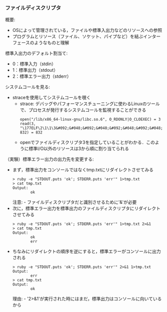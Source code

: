 ### ファイルディスクリプタ
概要:
- OSによって管理されている，ファイルや標準入出力などのリソースへの参照
- プログラムとリソース（ファイル、ソケット、パイプなど）を結ぶインターフェースのようなものと理解

標準入出力のデフォルト割当て:
- 0：標準入力（stdin）
- 1：標準出力（stdout）
- 2：標準エラー出力（stderr）

システムコールを見る: 
- straceを使用してシステムコールを覗く
  - strace: デバッグやパフォーマンスチューニングに使わるLinuxのツールで、プロセスが発行するシステムコールを監視することができる
    ```
    open("/lib/x86_64-linux-gnu/libc.so.6", O_RDONLY|O_CLOEXEC) = 3
    read(3, "\177ELF\2\1\1\3&#092;&#048;&#092;&#048;&#092;&#048;&#092;&#048;&#092;&#048;&#092;&#048;&#092;&#048;&#092;&#048;\3&#092;&#048;>&#092;&#048;\1&#092;&#048;&#092;&#048;&#092;&#048;P\t\2&#092;&#048;&#092;&#048;&#092;&#048;&#092;&#048;&#092;&#048;"..., 832) = 832
    ```
  - openでファイルディスクリプタ3を指定していることがわかる．このように標準I/O以外のリソースは3から順に割り当てられる

（実験）標準エラー出力の出力先を変更する: 
- まず，標準出力をコンソールではなくtmp.txtにリダイレクトさせてみる
    ```
    > ruby -e "STDOUT.puts 'ok'; STDERR.puts 'err'" 1>tmp.txt
    > cat tmp.txt
    Output: 
            ok
    ```
    注意:
      - ファイルディスクリプタだと識別させるために'&'が必要
- 次に，標準エラー出力を標準出力のファイルディスクリプタにリダイレクトさせてみる
    ```
    > ruby -e "STDOUT.puts 'ok'; STDERR.puts 'err'" 1>tmp.txt 2>&1
    > cat tmp.txt
    Output:
            ok
            err
    ```
- ちなみにリダイレクトの順序を逆にすると，標準エラーがコンソールに出力される
    ```
    > ruby -e "STDOUT.puts 'ok'; STDERR.puts 'err'" 2>&1 1>tmp.txt
    Output: 
            err
    > cat tmp.txt
    Output:
            ok
    ```
    理由:
      - '2>&1'が実行された時にはまだ，標準出力はコンソールに向いているから


